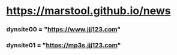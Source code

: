 # https://marstool.github.io/news

### dynsite00 = "https://www.jjj123.com"
### dynsite01 = "https://mp3s.jjj123.com"
